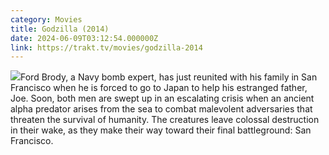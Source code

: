 ```yaml
---
category: Movies
title: Godzilla (2014)
date: 2024-06-09T03:12:54.000000Z
link: https://trakt.tv/movies/godzilla-2014
---
```


![](https://walter.trakt.tv/images/movies/000/085/943/fanarts/thumb/fd6f06d548.jpg)Ford Brody, a Navy bomb expert, has just reunited with his family in San Francisco when he is forced to go to Japan to help his estranged father, Joe. Soon, both men are swept up in an escalating crisis when an ancient alpha predator arises from the sea to combat malevolent adversaries that threaten the survival of humanity. The creatures leave colossal destruction in their wake, as they make their way toward their final battleground: San Francisco.
